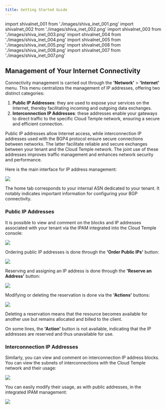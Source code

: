 ```yaml
---
title: Getting Started Guide
---
```

import shivaInet_001 from './images/shiva_inet_001.png'
import shivaInet_002 from './images/shiva_inet_002.png'
import shivaInet_003 from './images/shiva_inet_003.png'
import shivaInet_004 from './images/shiva_inet_004.png'
import shivaInet_005 from './images/shiva_inet_005.png'
import shivaInet_008 from './images/shiva_inet_008.png'
import shivaInet_007 from './images/shiva_inet_007.png'


## Management of Your Internet Connectivity

Connectivity management is carried out through the **'Network'** > **'Internet'** menu. This menu centralizes the management of IP addresses, offering two distinct categories:

1. **Public IP Addresses**: they are used to expose your services on the Internet, thereby facilitating incoming and outgoing data exchanges.
2. **Interconnection IP Addresses**: these addresses enable your gateways to direct traffic to the specific Cloud Temple network, ensuring a secure and efficient connection.

Public IP addresses allow Internet access, while interconnection IP addresses used with the BGP4 protocol ensure secure connections between networks. The latter facilitate reliable and secure exchanges between your tenant and the Cloud Temple network. The joint use of these addresses improves traffic management and enhances network security and performance.

Here is the main interface for IP address management:

<img src={shivaInet_001} />

The home tab corresponds to your internal ASN dedicated to your tenant. It notably indicates important information for configuring your BGP connectivity.

### Public IP Addresses

It is possible to view and comment on the blocks and IP addresses associated with your tenant via the IPAM integrated into the Cloud Temple console:

<img src={shivaInet_002} />

Ordering public IP addresses is done through the **'Order Public IPs'** button:

<img src={shivaInet_003} />

Reserving and assigning an IP address is done through the **'Reserve an Address'** button:

<img src={shivaInet_004} />

Modifying or deleting the reservation is done via the **'Actions'** buttons:

<img src={shivaInet_005} />

Deleting a reservation means that the resource becomes available for another use but remains allocated and billed to the client.

On some lines, the **'Action'** button is not available, indicating that the IP addresses are reserved and thus unavailable for use.

### Interconnection IP Addresses

Similarly, you can view and comment on interconnection IP address blocks. You can view the subnets of interconnections with the Cloud Temple network and their usage:

<img src={shivaInet_008} />

You can easily modify their usage, as with public addresses, in the integrated IPAM management:

<img src={shivaInet_007} />